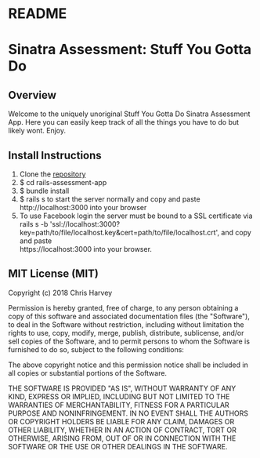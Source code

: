 # README


# Sinatra Assessment: Stuff You Gotta Do

## Overview
Welcome to the uniquely unoriginal Stuff You Gotta Do Sinatra Assessment App. Here you can easily keep track of all the things you have to do but likely wont. Enjoy.


## Install Instructions
1.  Clone the [repository](https://github.com/Harvey783/rails-assessment-app)
2.  $ cd rails-assessment-app
3.  $ bundle install
4.  $ rails s to start the server normally and copy and paste http://localhost:3000 into your browser
5.  To use Facebook login the server must be bound to a SSL certificate via rails s -b
      'ssl://localhost:3000?key=path/to/file/localhost.key&cert=path/to/file/localhost.crt', and copy and paste   
      https://localhost:3000 into your browser.


## MIT License (MIT)
Copyright (c) 2018 Chris Harvey

Permission is hereby granted, free of charge, to any person obtaining a copy
of this software and associated documentation files (the "Software"), to deal
in the Software without restriction, including without limitation the rights
to use, copy, modify, merge, publish, distribute, sublicense, and/or sell
copies of the Software, and to permit persons to whom the Software is
furnished to do so, subject to the following conditions:

The above copyright notice and this permission notice shall be included in
all copies or substantial portions of the Software.

THE SOFTWARE IS PROVIDED "AS IS", WITHOUT WARRANTY OF ANY KIND, EXPRESS OR
IMPLIED, INCLUDING BUT NOT LIMITED TO THE WARRANTIES OF MERCHANTABILITY,
FITNESS FOR A PARTICULAR PURPOSE AND NONINFRINGEMENT. IN NO EVENT SHALL THE
AUTHORS OR COPYRIGHT HOLDERS BE LIABLE FOR ANY CLAIM, DAMAGES OR OTHER
LIABILITY, WHETHER IN AN ACTION OF CONTRACT, TORT OR OTHERWISE, ARISING FROM,
OUT OF OR IN CONNECTION WITH THE SOFTWARE OR THE USE OR OTHER DEALINGS IN
THE SOFTWARE.
